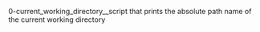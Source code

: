 0-current_working_directory__script that prints the absolute path name of the current working directory
